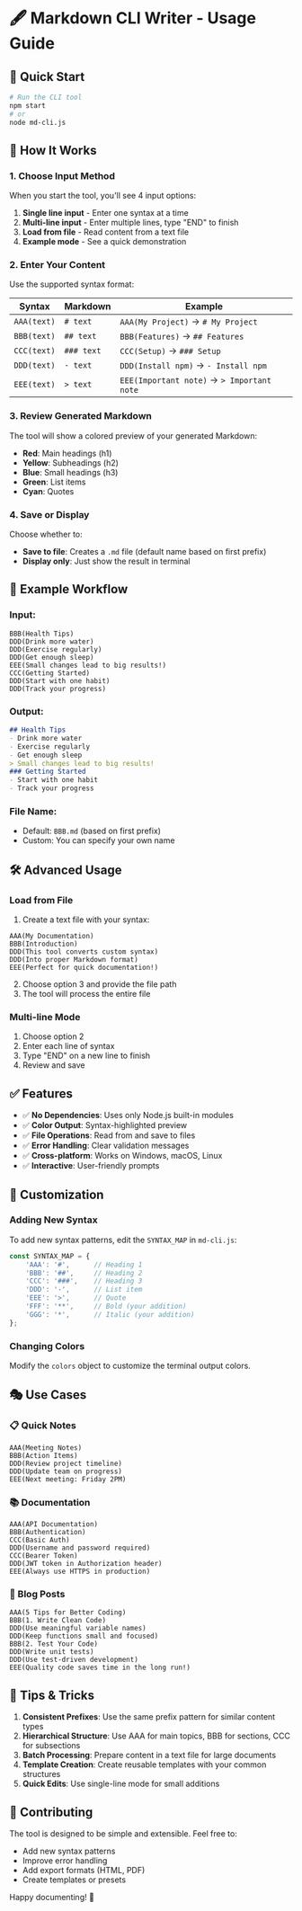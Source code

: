 # 🖋️ Markdown CLI Writer - Usage Guide

## 📌 Quick Start

```bash
# Run the CLI tool
npm start
# or
node md-cli.js
```

## 🎯 How It Works

### 1. Choose Input Method
When you start the tool, you'll see 4 input options:

1. **Single line input** - Enter one syntax at a time
2. **Multi-line input** - Enter multiple lines, type "END" to finish
3. **Load from file** - Read content from a text file
4. **Example mode** - See a quick demonstration

### 2. Enter Your Content
Use the supported syntax format:

| Syntax | Markdown | Example |
|--------|----------|---------|
| `AAA(text)` | `# text` | `AAA(My Project)` → `# My Project` |
| `BBB(text)` | `## text` | `BBB(Features)` → `## Features` |
| `CCC(text)` | `### text` | `CCC(Setup)` → `### Setup` |
| `DDD(text)` | `- text` | `DDD(Install npm)` → `- Install npm` |
| `EEE(text)` | `> text` | `EEE(Important note)` → `> Important note` |

### 3. Review Generated Markdown
The tool will show a colored preview of your generated Markdown:
- **Red**: Main headings (h1)
- **Yellow**: Subheadings (h2)
- **Blue**: Small headings (h3)
- **Green**: List items
- **Cyan**: Quotes

### 4. Save or Display
Choose whether to:
- **Save to file**: Creates a `.md` file (default name based on first prefix)
- **Display only**: Just show the result in terminal

## 📝 Example Workflow

### Input:
```
BBB(Health Tips)
DDD(Drink more water)
DDD(Exercise regularly)
DDD(Get enough sleep)
EEE(Small changes lead to big results!)
CCC(Getting Started)
DDD(Start with one habit)
DDD(Track your progress)
```

### Output:
```markdown
## Health Tips
- Drink more water
- Exercise regularly
- Get enough sleep
> Small changes lead to big results!
### Getting Started
- Start with one habit
- Track your progress
```

### File Name:
- Default: `BBB.md` (based on first prefix)
- Custom: You can specify your own name

## 🛠️ Advanced Usage

### Load from File
1. Create a text file with your syntax:
```
AAA(My Documentation)
BBB(Introduction)
DDD(This tool converts custom syntax)
DDD(Into proper Markdown format)
EEE(Perfect for quick documentation!)
```

2. Choose option 3 and provide the file path
3. The tool will process the entire file

### Multi-line Mode
1. Choose option 2
2. Enter each line of syntax
3. Type "END" on a new line to finish
4. Review and save

## ✅ Features

- ✅ **No Dependencies**: Uses only Node.js built-in modules
- ✅ **Color Output**: Syntax-highlighted preview
- ✅ **File Operations**: Read from and save to files
- ✅ **Error Handling**: Clear validation messages
- ✅ **Cross-platform**: Works on Windows, macOS, Linux
- ✅ **Interactive**: User-friendly prompts

## 🔧 Customization

### Adding New Syntax
To add new syntax patterns, edit the `SYNTAX_MAP` in `md-cli.js`:

```javascript
const SYNTAX_MAP = {
    'AAA': '#',      // Heading 1
    'BBB': '##',     // Heading 2
    'CCC': '###',    // Heading 3
    'DDD': '-',      // List item
    'EEE': '>',      // Quote
    'FFF': '**',     // Bold (your addition)
    'GGG': '*',      // Italic (your addition)
};
```

### Changing Colors
Modify the `colors` object to customize the terminal output colors.

## 🎭 Use Cases

### 📋 Quick Notes
```
AAA(Meeting Notes)
BBB(Action Items)
DDD(Review project timeline)
DDD(Update team on progress)
EEE(Next meeting: Friday 2PM)
```

### 📚 Documentation
```
AAA(API Documentation)
BBB(Authentication)
CCC(Basic Auth)
DDD(Username and password required)
CCC(Bearer Token)
DDD(JWT token in Authorization header)
EEE(Always use HTTPS in production)
```

### 📝 Blog Posts
```
AAA(5 Tips for Better Coding)
BBB(1. Write Clean Code)
DDD(Use meaningful variable names)
DDD(Keep functions small and focused)
BBB(2. Test Your Code)
DDD(Write unit tests)
DDD(Use test-driven development)
EEE(Quality code saves time in the long run!)
```

## 🚀 Tips & Tricks

1. **Consistent Prefixes**: Use the same prefix pattern for similar content types
2. **Hierarchical Structure**: Use AAA for main topics, BBB for sections, CCC for subsections
3. **Batch Processing**: Prepare content in a text file for large documents
4. **Template Creation**: Create reusable templates with your common structures
5. **Quick Edits**: Use single-line mode for small additions

## 🤝 Contributing

The tool is designed to be simple and extensible. Feel free to:
- Add new syntax patterns
- Improve error handling
- Add export formats (HTML, PDF)
- Create templates or presets

Happy documenting! 🎉
